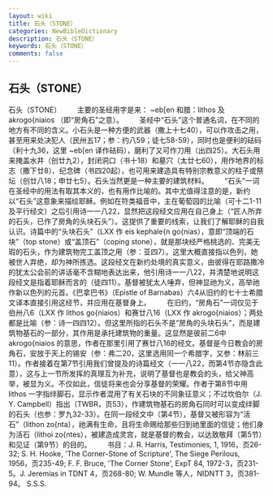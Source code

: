 ```yaml
---
layout: wiki
title: 石头（STONE）
categories: NewBibleDictionary
description: 石头（STONE）
keywords: 石头（STONE）
comments: false
---
```


## 石头（STONE）



石头（STONE）
　　主要的圣经用字是来： ~eb[en 和腊：lithos 及 akrogo{niaios （即“房角石”之意）。
　　圣经中“石头”这个普通名词，在不同的地方有不同的含义。小石头是一种方便的武器（撒上十七40），可以作攻击之用，甚至用来处决犯人（民卅五17；参：约八59；徒七58-59），同时也是便利的砝码（利十九36，这里 ~eb[en 译作砝码），磨利了又可作刀用（出四25）。大石头用来掩盖水井（创廿九2），封闭洞口（书十18）和墓穴（太廿七60），用作地界的标志（撒下廿8）、纪念碑（书四20起），也可用来建造具有特别宗教意义的柱子或祭坛（创廿八18；申廿七5）。石头当然更是一种主要的建筑材料。
　　“石头”一词在圣经中的用法有取其本义的，也有用作比喻的。其中尤值得注意的是，新约以“石头”这意象来描绘耶稣。例如在符类福音中，主在葡萄园的比喻（可十二1-11及平行经文）之后引用诗一一八22，显然把这段经文应用在自己身上（“匠人所弃的石头，已作了房角的头块石头”）。这提供了重要的线索，让我们了解耶稣的自我认识。诗篇中的“头块石头”（LXX 作 eis kephale{n go{nias），意即“顶端的石块”（top stone）或“盖顶石”（coping stone），就是那块经严格桃选的、完美无瑕的石头，作为建筑物完工盖顶之用（参：亚四7）。这里大概直接指以色列，她被世人弃绝，却为神所拣选。这段经文在新约处境的真实意义，由彼得在耶路撒冷的犹太公会前的讲话毫不含糊地表达出来，他引用诗一一八22，并清楚地说明这段经文是指着耶稣而言的（徒四11）。基督被犹太人唾弃，但神显祂为义，高举祂作新以色列的元首。《巴拿巴书》（Epistle of Barnabas）六4从旧约的七十士希腊文译本直接引用这经节，并应用在基督身上。
　　在旧约，“房角石”一词仅见于伯卅八6（LXX 作 lithos go{niaios）和赛廿八16（LXX 作 akrogo{niaios）；两处都是比喻（参：诗一四四12）。但这里所指的石头不是“房角的头块石头”，而是建筑物基石的一部分，其作用是承托建筑物的重量。这显然是彼前二6中 akrogo{niaios 的意思，作者在那里引用了赛廿八16的经文。基督是今日教会的房角石，安放于天上的锡安（参：弗二20，这里选用同一个希腊字，又参：林前三11）。作者接着在第7节引用我们曾提及的诗篇经文（一一八22，而第4节亦隐含此意），这与上一节所发挥的真理互为补充，说明了基督也是教会的头，给父神高举，被显为义。不仅如此，信徒将来也会分享基督的荣耀。作者于第8节中用 lithos 一字指绊脚石，显示作者混用了有关石块的不同象征意义；不过坎伯尔（J. Y. Campbell）指出（TWBR，页53），作建筑物基石的房角石同时可以变成绊脚的石头（也参：罗九32-33）。在同一段经文中（第4节），基督又被形容为“活石”（lithon zo{nta），祂满有生命，且将生命赐给那些归到祂里面的信徒；他们身为活石（lithoi zo{ntes），被建造成灵宫，就是基督的教会，以达致敬拜（第5节）和见证（第9节）的目的。
　　书目：J. R. Harris, Testimonies, 1, 1916，页26-32; S. H. Hooke, 'The
Corner-Stone of Scripture', The Siege
Perilous, 1956，页235-49; F. F. Bruce, 'The Corner
Stone', ExpT 84, 1972-3，页231-5。J. Jeremias in TDNT 4，页268-80; W. Mundle 等人，NIDNTT 3，页381-94。
S.S.S.




